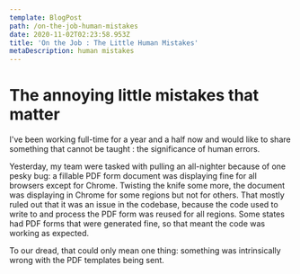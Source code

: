 ```yaml
---
template: BlogPost
path: /on-the-job-human-mistakes
date: 2020-11-02T02:23:58.953Z
title: 'On the Job : The Little Human Mistakes'
metaDescription: human mistakes
---
```

# The annoying little mistakes that matter
I've been working full-time for a year and a half now and would like to share something that cannot be taught : the significance of human errors.

Yesterday, my team were tasked with pulling an all-nighter because of one pesky bug: a fillable PDF form document was displaying fine for all browsers except for Chrome. Twisting the knife some more, the document was displaying in Chrome for some regions but not for others. That mostly ruled out that it was an issue in the codebase, because the code used to write to and process the PDF form was reused for all regions. Some states had PDF forms that were generated fine, so that meant the code was working as expected.

To our dread, that could only mean one thing: something was intrinsically wrong with the PDF templates being sent.

